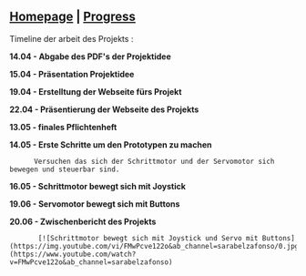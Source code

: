 ## [Homepage](https://sarabelz.github.io/Roboterarm/index)        |             [Progress](https://sarabelz.github.io/Roboterarm/Progress)     

Timeline der arbeit des Projekts :

**14.04 - Abgabe des PDF's der Projektidee**

**15.04 - Präsentation Projektidee**

**19.04 - Erstelltung der Webseite fürs Projekt**

**22.04 - Präsentierung der Webseite des Projekts**

**13.05 - finales Pflichtenheft**

**14.05 - Erste Schritte um den Prototypen zu machen**

          Versuchen das sich der Schrittmotor und der Servomotor sich bewegen und steuerbar sind.

**16.05 - Schrittmotor bewegt sich mit Joystick**

**19.06 - Servomotor bewegt sich mit Buttons**

**20.06 - Zwischenbericht des Projekts**


           [![Schrittmotor bewegt sich mit Joystick und Servo mit Buttons](https://img.youtube.com/vi/FMwPcve122o&ab_channel=sarabelzafonso/0.jpg)](https://www.youtube.com/watch?v=FMwPcve122o&ab_channel=sarabelzafonso)


